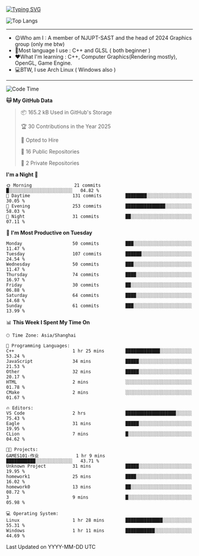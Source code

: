 <a href="https://git.io/typing-svg">
  <img src="https://readme-typing-svg.demolab.com?font=Fira+Code&pause=1000&random=false&width=435&separator=%3D&lines=std%3A%3Aprintln(%22Hello,+world!%22);" alt="Typing SVG" />
</a>

![Top Langs](https://github-readme-stats.vercel.app/api/top-langs/?username=FOTH0626&theme=transparent)

---

- 😉Who am I : A member of NJUPT-SAST and the head of 2024 Graphics group (only me btw)
- 📖Most language I use : C++ and GLSL ( both beginner )
- ❤What I'm learning : C++, Computer Graphics(Rendering mostly), OpenGL, Game Engine.
- 💻BTW, I use Arch Linux ( Windows also )
---
<!--START_SECTION:waka-->
![Code Time](http://img.shields.io/badge/Code%20Time-120%20hrs%205%20mins-blue)

**🐱 My GitHub Data** 

> 📦 165.2 kB Used in GitHub's Storage 
 > 
> 🏆 30 Contributions in the Year 2025
 > 
> 💼 Opted to Hire
 > 
> 📜 16 Public Repositories 
 > 
> 🔑 2 Private Repositories 
 > 
**I'm a Night 🦉** 

```text
🌞 Morning                21 commits          █░░░░░░░░░░░░░░░░░░░░░░░░   04.82 % 
🌆 Daytime                131 commits         ████████░░░░░░░░░░░░░░░░░   30.05 % 
🌃 Evening                253 commits         ███████████████░░░░░░░░░░   58.03 % 
🌙 Night                  31 commits          ██░░░░░░░░░░░░░░░░░░░░░░░   07.11 % 
```
📅 **I'm Most Productive on Tuesday** 

```text
Monday                   50 commits          ███░░░░░░░░░░░░░░░░░░░░░░   11.47 % 
Tuesday                  107 commits         ██████░░░░░░░░░░░░░░░░░░░   24.54 % 
Wednesday                50 commits          ███░░░░░░░░░░░░░░░░░░░░░░   11.47 % 
Thursday                 74 commits          ████░░░░░░░░░░░░░░░░░░░░░   16.97 % 
Friday                   30 commits          ██░░░░░░░░░░░░░░░░░░░░░░░   06.88 % 
Saturday                 64 commits          ████░░░░░░░░░░░░░░░░░░░░░   14.68 % 
Sunday                   61 commits          ███░░░░░░░░░░░░░░░░░░░░░░   13.99 % 
```


📊 **This Week I Spent My Time On** 

```text
🕑︎ Time Zone: Asia/Shanghai

💬 Programming Languages: 
C++                      1 hr 25 mins        █████████████░░░░░░░░░░░░   53.24 % 
JavaScript               34 mins             █████░░░░░░░░░░░░░░░░░░░░   21.53 % 
Other                    32 mins             █████░░░░░░░░░░░░░░░░░░░░   20.17 % 
HTML                     2 mins              ░░░░░░░░░░░░░░░░░░░░░░░░░   01.78 % 
CMake                    2 mins              ░░░░░░░░░░░░░░░░░░░░░░░░░   01.67 % 

🔥 Editors: 
VS Code                  2 hrs               ███████████████████░░░░░░   75.43 % 
Eagle                    31 mins             █████░░░░░░░░░░░░░░░░░░░░   19.95 % 
CLion                    7 mins              █░░░░░░░░░░░░░░░░░░░░░░░░   04.62 % 

🐱‍💻 Projects: 
GAMES101-作业              1 hr 9 mins         ███████████░░░░░░░░░░░░░░   43.71 % 
Unknown Project          31 mins             █████░░░░░░░░░░░░░░░░░░░░   19.95 % 
homework1                25 mins             ████░░░░░░░░░░░░░░░░░░░░░   16.02 % 
homework0                13 mins             ██░░░░░░░░░░░░░░░░░░░░░░░   08.72 % 
3                        9 mins              █░░░░░░░░░░░░░░░░░░░░░░░░   05.98 % 

💻 Operating System: 
Linux                    1 hr 28 mins        ██████████████░░░░░░░░░░░   55.31 % 
Windows                  1 hr 11 mins        ███████████░░░░░░░░░░░░░░   44.69 % 
```


 Last Updated on YYYY-MM-DD UTC
<!--END_SECTION:waka-->
